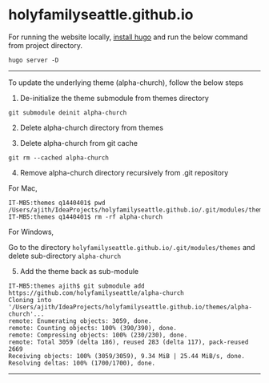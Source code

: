 # holyfamilyseattle.github.io


For running the website locally, [install hugo](https://gohugo.io/getting-started/installing/) and run the below command from project directory.

```
hugo server -D  
```

---

To update the underlying theme (alpha-church), follow the below steps

1. De-initialize the theme submodule from themes directory

```
git submodule deinit alpha-church
```

2. Delete alpha-church directory from themes

3. Delete alpha-church from git cache

```
git rm --cached alpha-church
```

4. Remove alpha-church directory recursively from .git repository

For Mac,

```
IT-MB5:themes q1440401$ pwd
/Users/ajith/IdeaProjects/holyfamilyseattle.github.io/.git/modules/themes
IT-MB5:themes q1440401$ rm -rf alpha-church
```

For Windows, 

Go to the directory `holyfamilyseattle.github.io/.git/modules/themes` and delete sub-directory `alpha-church`

5. Add the theme back as sub-module

```
IT-MB5:themes ajith$ git submodule add https://github.com/holyfamilyseattle/alpha-church
Cloning into '/Users/ajith/IdeaProjects/holyfamilyseattle.github.io/themes/alpha-church'...
remote: Enumerating objects: 3059, done.
remote: Counting objects: 100% (390/390), done.
remote: Compressing objects: 100% (230/230), done.
remote: Total 3059 (delta 186), reused 283 (delta 117), pack-reused 2669
Receiving objects: 100% (3059/3059), 9.34 MiB | 25.44 MiB/s, done.
Resolving deltas: 100% (1700/1700), done.
```

---


